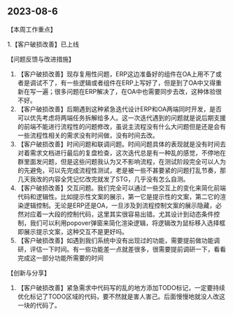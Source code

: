 ## 2023-08-6

【本周工作重点】

1.【客户破损改善】已上线

【问题反馈与改进措施】

1. 【客户破损改善】现存复用性问题，ERP这边准备好的组件在OA上用不了或者是调试不了，有一些逻辑或者组件在ERP上写好了，但是到了OA中又得重新在写一遍；很多问题在ERP解决了，在OA中也需要同步去改，这种体验很不好。
2. 【客户破损改善】后期遇到这种紧急迭代设计ERP和OA两端同时开发，是否可以优先考虑将两端任务拆解给多人。这一次迭代遇到的问题就是说后期支援的前端不能进行流程性的问题修改，虽说主流程没有什么大问题但是还是会有一些流程性相关的需求没有时间做，没有时间去改。
3. 【客户破损改善】时间问题和联调问题。时间问题具体的表现就是没有时间去对着需求文档进行最后的复盘检查，这次迭代总是有一种乱的感觉，不停地在群里面发问题，但是这些问题我认为又不影响流程，在测试阶段完全可以人为的先避免，可以先完成流程性测试，老是被一些不甚要紧的问题打乱节奏，那几天我改的内容全凭记忆改完就发了STG，几乎没有怎么自测。
4. 【客户破损改善】交互问题。我们完全可以通过一些交互上的变化来简化前端代码和逻辑性。比如提示性文案的展示，第一它是提示性的文案，第二它的渲染逻辑控制。无论是ERP还是OA，一旦涉及到流程控制文案的展示隐藏，必然对应着一大段的控制代码，这里其实很容易出错。尤其设计到动态条件控制，我们可以利用popover弹窗来简化渲染逻辑，将逻辑改为鼠标移入选择框即展示提示文案，这种交互不是更好吗。
5. 【客户破损改善】如遇到我们系统中没有出现过的功能，需要提前做功能调研，评估一下时间。有一些功能差一点就差很多，很需要提前调研一下，看看完成这一部分功能所需要的时间

【创新与分享】

1. 【客户破损改善】紧急需求中代码写的乱的地方添加TODO标记，一定要持续优化标记了TODO区域的代码，要不然就是害人害己。后面慢慢地就没人改这一块的代码了。